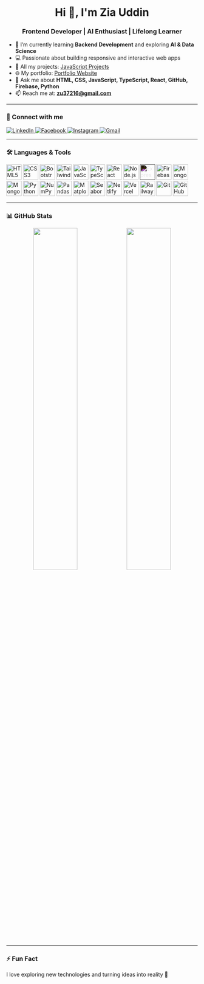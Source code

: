 <h1 align="center">Hi 👋, I'm Zia Uddin</h1>
<h3 align="center">Frontend Developer | AI Enthusiast | Lifelong Learner</h3>

- 🌱 I’m currently learning **Backend Development** and exploring **AI & Data Science**  
- 💻 Passionate about building responsive and interactive web apps  
- 📁 All my projects: [JavaScript Projects](https://ziauddin14.github.io/JavaScript-Projects/)  
- 🌐 My portfolio: [Portfolio Website](https://port-folio-rho-ivory.vercel.app/)  
- 💬 Ask me about **HTML, CSS, JavaScript, TypeScript, React, GitHub, Firebase, Python**  
- 📫 Reach me at: **zu37216@gmail.com**

---

### 🔗 Connect with me

<p align="left">
  <a href="https://www.linkedin.com/in/zia-uddin-23327b341/" target="_blank">
    <img src="https://img.shields.io/badge/LinkedIn-0077B5?style=for-the-badge&logo=linkedin&logoColor=white" alt="LinkedIn"/>
  </a>
  <a href="https://www.facebook.com/ziauddin114/" target="_blank">
    <img src="https://img.shields.io/badge/Facebook-1877F2?style=for-the-badge&logo=facebook&logoColor=white" alt="Facebook"/>
  </a>
  <a href="https://www.instagram.com/zia_uddin_ima/" target="_blank">
    <img src="https://img.shields.io/badge/Instagram-E4405F?style=for-the-badge&logo=instagram&logoColor=white" alt="Instagram"/>
  </a>
  <a href="mailto:zu37216@gmail.com" target="_blank">
    <img src="https://img.shields.io/badge/Gmail-D14836?style=for-the-badge&logo=gmail&logoColor=white" alt="Gmail"/>
  </a>
</p>

---

### 🛠 Languages & Tools

<p align="left">
  <!-- Frontend -->
  <img src="assets/icons/html5.svg" alt="HTML5" width="40"/>
  <img src="assets/icons/css3.svg" alt="CSS3" width="40"/>
  <img src="assets/icons/bootstrap.svg" alt="Bootstrap" width="40"/>
  <img src="assets/icons/tailwind.svg" alt="Tailwind CSS" width="40"/>

  <!-- Core JS Stack -->
  <img src="assets/icons/javascript.svg" alt="JavaScript" width="40"/>
  <img src="assets/icons/typescript.svg" alt="TypeScript" width="40"/>
  <img src="assets/icons/react.svg" alt="React" width="40"/>

  <!-- Backend & DB -->
  <img src="assets/icons/nodejs.svg" alt="Node.js" width="40"/>
  <img src="assets/icons/express.svg" alt="Express.js" width="40" style="filter: invert(1);"/>
  <img src="assets/icons/firebase.svg" alt="Firebase" width="40"/>
  <img src="assets/icons/mongodb.svg" alt="MongoDB" width="40"/>
  <img src="assets/icons/mongoose.svg" alt="Mongoose" width="40"/>

  <!-- Python & Data Science -->
  <img src="assets/icons/python.svg" alt="Python" width="40"/>
  <img src="assets/icons/numpy.svg" alt="NumPy" width="40"/>
  <img src="assets/icons/pandas.svg" alt="Pandas" width="40"/>
  <img src="assets/icons/matplotlib.svg" alt="Matplotlib" width="40"/>
  <img src="assets/icons/seaborn.svg" alt="Seaborn" width="40"/>

  <!-- Deployment & DevOps -->
  <img src="assets/icons/netlify.svg" alt="Netlify" width="40"/>
  <img src="assets/icons/vercel.svg" alt="Vercel" width="40"/>
  <img src="assets/icons/railway.svg" alt="Railway" width="40"/>

  <!-- Version Control -->
  <img src="assets/icons/git.svg" alt="Git" width="40"/>
  <img src="assets/icons/github.svg" alt="GitHub" width="40"/>
</p>

---

### 📊 GitHub Stats

<p align="center">
  <img src="https://github-readme-stats.vercel.app/api?username=ziauddin14&show_icons=true&theme=radical" width="48%"/>
  <img src="https://github-readme-stats.vercel.app/api/top-langs/?username=ziauddin14&layout=compact&theme=radical" width="48%"/>
</p>

---

### ⚡ Fun Fact
I love exploring new technologies and turning ideas into reality 🚀
